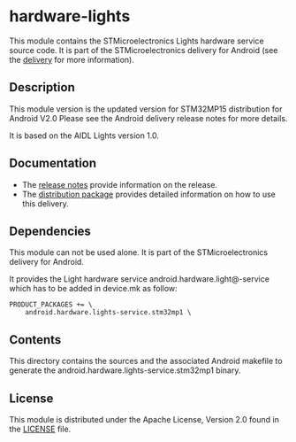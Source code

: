 # hardware-lights #

This module contains the STMicroelectronics Lights hardware service source code.
It is part of the STMicroelectronics delivery for Android (see the [delivery][] for more information).

[delivery]: https://wiki.st.com/stm32mpu/wiki/STM32MP15_distribution_for_Android_release_note_-_v2.0.0

## Description ##

This module version is the updated version for STM32MP15 distribution for Android V2.0
Please see the Android delivery release notes for more details.

It is based on the AIDL Lights version 1.0.

## Documentation ##

* The [release notes][] provide information on the release.
* The [distribution package][] provides detailed information on how to use this delivery.

[release notes]: https://wiki.st.com/stm32mpu/wiki/STM32MP15_distribution_for_Android_release_note_-_v2.0.0
[distribution package]: https://wiki.st.com/stm32mpu/wiki/STM32MP1_Distribution_Package_for_Android

## Dependencies ##

This module can not be used alone. It is part of the STMicroelectronics delivery for Android.

It provides the Light hardware service android.hardware.light@-service which has to be added in device.mk as follow:
```
PRODUCT_PACKAGES += \
    android.hardware.lights-service.stm32mp1 \
```

## Contents ##

This directory contains the sources and the associated Android makefile to generate the android.hardware.lights-service.stm32mp1 binary.

## License ##

This module is distributed under the Apache License, Version 2.0 found in the [LICENSE](./LICENSE) file.

